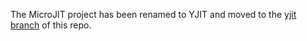 The MicroJIT project has been renamed to YJIT and moved to the [yjit branch](https://github.com/Shopify/ruby/tree/yjit/doc/ujit.md) of this repo.